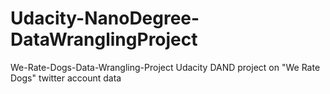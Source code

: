 # Udacity-NanoDegree-DataWranglingProject
We-Rate-Dogs-Data-Wrangling-Project
Udacity DAND project on "We Rate Dogs" twitter account data
